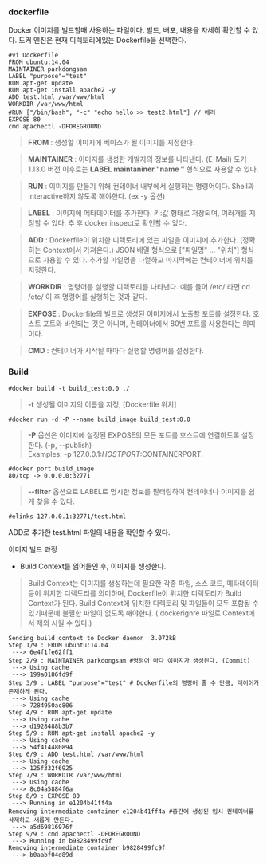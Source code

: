 ### dockerfile
Docker 이미지를 빌드할때 사용하는 파일이다. 빌드, 배포, 내용을 자세히 확인할 수 있다. 도커 엔진은 현재 디렉토리에있는 Dockerfile을 선택한다.

```
#vi Dockerfile
FROM ubuntu:14.04
MAINTAINER parkdongsam
LABEL "purpose"="test"
RUN apt-get update
RUN apt-get install apache2 -y
ADD test.html /var/www/html
WORKDIR /var/www/html
#RUN ["/bin/bash", "-c" "echo hello >> test2.html"] // 에러
EXPOSE 80
cmd apachectl -DFOREGROUND
```
> **FROM** : 생성할 이미지에 베이스가 될 이미지를 지정한다.  

> **MAINTAINER** : 이미지를 생성한 개발자의 정보를 나타낸다. (E-Mail) 도커 1.13.0 버전 이후로는 **LABEL maintaniner "name <e-
mail>"** 형식으로 사용할 수 있다.  

> **RUN** : 이미지를 만들기 위해 컨테이너 내부에서 실행하는 명령어이다. Shell과 Interactive하지 않도록 해야한다. (ex -y 옵션)   

> **LABEL** : 이미지에 메타데이터를 추가한다. 키:값 형태로 저장되며, 여러개를 지정할 수 있다. 추 후 docker inspect로 확인할 수 있다.

> **ADD** : Dockerfile이 위치한 디렉토리에 있는 파일을 이미지에 추가한다. (정확히는 Context에서 가져온다.) JSON 배열 형식으로 ["파일명"  ... "위치"] 형식으로 사용할 수 있다. 추가할 파일명을 나열하고 마지막에는 컨테이너에 위치를 지정한다.

> **WORKDIR** : 명령어를 실행할 디렉토리를 나타낸다. 예를 들어 /etc/ 라면 cd /etc/ 이 후 명령어를 실행하는 것과 같다.

> **EXPOSE** : Dockerfile의 빌드로 생성된 이미지에서 노출할 포트를 설정한다. 호스트 포트와 바인되는 것은 아니며, 컨테이너에서 80번 포트를 사용한다는 의미이다.

> **CMD** : 컨테이너가 시작될 때마다 실행할 명령어를 설정한다.

### Build
```
#docker build -t build_test:0.0 ./
```
> **-t** 생성될 이미지의 이름을 지정, [Dockerfile 위치]

```
#docker run -d -P --name build_image build_test:0.0
```
> **-P** 옵션은 이미지에 설정된 EXPOSE의 모든 포트를 호스트에 연결하도록 설정한다. (-p, --publish)  
Examples: -p 127.0.0.1:$HOSTPORT:$CONTAINERPORT.  

```
#docker port build_image
80/tcp -> 0.0.0.0:32771
```
> **--filter** 옵션으로 LABEL로 명시한 정보를 필터링하여 컨테이너나 이미지를 쉽게 찾을 수 있다.

```
#elinks 127.0.0.1:32771/test.html
```
ADD로 추가한 test.html 파일의 내용을 확인할 수 있다.

이미지 빌드 과정  
- Build Context를 읽어들인 후, 이미지를 생성한다.
> Build Context는 이미지를 생성하는데 필요한 각종 파일, 소스 코드, 메타데이터 등이 위치한 디렉토리를 의미하며, Dockerfile이 위치한 디렉토리가 Build Context가 된다. Build Context에 위치한 디렉토리 및 파일들이 모두 포함될 수 있기때문에 불필한 파일이 없도록 해야한다. (.dockerignre 파일로 Context에서 제외 시킬 수 있다.)

```
Sending build context to Docker daemon  3.072kB
Step 1/9 : FROM ubuntu:14.04
 ---> 6e4f1fe62ff1
Step 2/9 : MAINTAINER parkdongsam #명령어 마다 이미지가 생성된다. (Commit)
 ---> Using cache
 ---> 199a0186fd9f
Step 3/9 : LABEL "purpose"="test" # Dockerfile의 명령어 줄 수 만큼, 레이어가 존재하게 된다.
 ---> Using cache
 ---> 7284950ac806
Step 4/9 : RUN apt-get update
 ---> Using cache
 ---> d1928488b3b7
Step 5/9 : RUN apt-get install apache2 -y
 ---> Using cache
 ---> 54f414480894
Step 6/9 : ADD test.html /var/www/html
 ---> Using cache
 ---> 125f332f6925
Step 7/9 : WORKDIR /var/www/html
 ---> Using cache
 ---> 8c04a5884f6a
Step 8/9 : EXPOSE 80
 ---> Running in e1204b41ff4a
Removing intermediate container e1204b41ff4a #중간에 생성된 임시 컨테이너를 삭제하고 새롭게 만든다.
 ---> a5d69816976f
Step 9/9 : cmd apachectl -DFOREGROUND
 ---> Running in b9828499fc9f
Removing intermediate container b9828499fc9f
 ---> b0aabf04d89d

```
